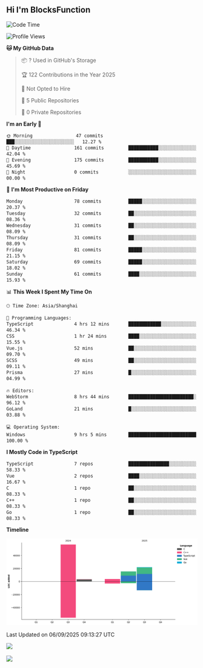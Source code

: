 ## Hi I'm BlocksFunction

 <!--START_SECTION:waka-->
![Code Time](http://img.shields.io/badge/Code%20Time-24%20hrs%2053%20mins-blue)

![Profile Views](http://img.shields.io/badge/Profile%20Views-56-blue)

**🐱 My GitHub Data** 

> 📦 ? Used in GitHub's Storage 
 > 
> 🏆 122 Contributions in the Year 2025
 > 
> 🚫 Not Opted to Hire
 > 
> 📜 5 Public Repositories 
 > 
> 🔑 0 Private Repositories 
 > 
**I'm an Early 🐤** 

```text
🌞 Morning                47 commits          ███░░░░░░░░░░░░░░░░░░░░░░   12.27 % 
🌆 Daytime                161 commits         ███████████░░░░░░░░░░░░░░   42.04 % 
🌃 Evening                175 commits         ███████████░░░░░░░░░░░░░░   45.69 % 
🌙 Night                  0 commits           ░░░░░░░░░░░░░░░░░░░░░░░░░   00.00 % 
```
📅 **I'm Most Productive on Friday** 

```text
Monday                   78 commits          █████░░░░░░░░░░░░░░░░░░░░   20.37 % 
Tuesday                  32 commits          ██░░░░░░░░░░░░░░░░░░░░░░░   08.36 % 
Wednesday                31 commits          ██░░░░░░░░░░░░░░░░░░░░░░░   08.09 % 
Thursday                 31 commits          ██░░░░░░░░░░░░░░░░░░░░░░░   08.09 % 
Friday                   81 commits          █████░░░░░░░░░░░░░░░░░░░░   21.15 % 
Saturday                 69 commits          █████░░░░░░░░░░░░░░░░░░░░   18.02 % 
Sunday                   61 commits          ████░░░░░░░░░░░░░░░░░░░░░   15.93 % 
```


📊 **This Week I Spent My Time On** 

```text
🕑︎ Time Zone: Asia/Shanghai

💬 Programming Languages: 
TypeScript               4 hrs 12 mins       ████████████░░░░░░░░░░░░░   46.34 % 
CSS                      1 hr 24 mins        ████░░░░░░░░░░░░░░░░░░░░░   15.55 % 
Vue.js                   52 mins             ██░░░░░░░░░░░░░░░░░░░░░░░   09.70 % 
SCSS                     49 mins             ██░░░░░░░░░░░░░░░░░░░░░░░   09.11 % 
Prisma                   27 mins             █░░░░░░░░░░░░░░░░░░░░░░░░   04.99 % 

🔥 Editors: 
WebStorm                 8 hrs 44 mins       ████████████████████████░   96.12 % 
GoLand                   21 mins             █░░░░░░░░░░░░░░░░░░░░░░░░   03.88 % 

💻 Operating System: 
Windows                  9 hrs 5 mins        █████████████████████████   100.00 % 
```

**I Mostly Code in TypeScript** 

```text
TypeScript               7 repos             ███████████████░░░░░░░░░░   58.33 % 
Vue                      2 repos             ████░░░░░░░░░░░░░░░░░░░░░   16.67 % 
C                        1 repo              ██░░░░░░░░░░░░░░░░░░░░░░░   08.33 % 
C++                      1 repo              ██░░░░░░░░░░░░░░░░░░░░░░░   08.33 % 
Go                       1 repo              ██░░░░░░░░░░░░░░░░░░░░░░░   08.33 % 
```



**Timeline**

![Lines of Code chart](https://raw.githubusercontent.com/BlocksFunction/BlocksFunction/main/assets/bar_graph.png)


 Last Updated on 06/09/2025 09:13:27 UTC
<!--END_SECTION:waka-->

![](https://github-readme-stats.vercel.app/api?username=BlocksFunction&show_icons=true&include_all_commits=true&include_orgs=true&count_private=true)

![](https://github-readme-stats.vercel.app/api/top-langs/?username=BlocksFunction&layout=compact)
